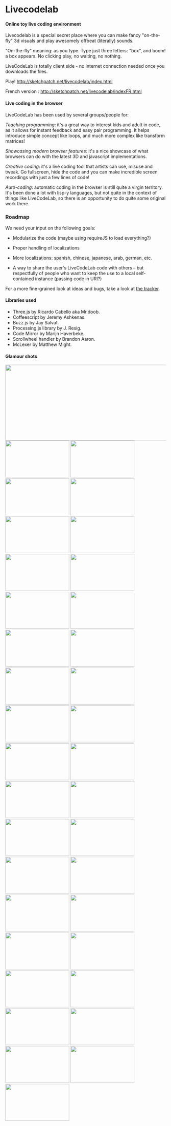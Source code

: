 Livecodelab
========

#### Online toy live coding environment ####

Livecodelab is a special secret place where you can make fancy "on-the-fly" 3d visuals and play awesomely offbeat (literally) sounds.

"On-the-fly" meaning: as you type. Type just three letters: "box", and boom! a box appears. No clicking play, no waiting, no nothing.

LiveCodeLab is totally client side - no internet connection needed once you downloads the files.

Play! http://sketchpatch.net/livecodelab/index.html

French version : http://sketchpatch.net/livecodelab/indexFR.html


#### Live coding in the browser ####

LiveCodeLab has been used by several groups/people for:

*Teaching programming*:
it's a great way to interest kids and adult in code, as it allows for instant feedback and easy pair programming. It helps introduce simple concept like loops, and much more complex like transform matrices!

*Showcasing modern browser features*:
it's a nice showcase of what browsers can do with the latest 3D and javascript implementations.

*Creative coding*:
it's a live coding tool that artists can use, misuse and tweak. Go fullscreen, hide the code and you can make incredible screen recordings with just a few lines of code!

*Auto-coding*:
automatic coding in the browser is still quite a virgin territory. It's been done a lot with lisp-y languages, but not quite in the context of things like LiveCodeLab, so there is an opportunity to do quite some original work there.


### Roadmap ###

We need your input on the following goals:

* Modularize the code (maybe using requireJS to load everything?)

* Proper handling of localizations

* More localizations: spanish, chinese, japanese, arab, german, etc.

* A way to share the user's LiveCodeLab code with others – but respectfully of people who want to keep the use to a local self-contained instance (passing code in URI?)

For a more fine-grained look at ideas and bugs, take a look at <a href="https://github.com/davidedc/livecodelab/issues">the tracker</a>.


#### Libraries used ###

 * Three.js by Ricardo Cabello aka Mr.doob.
 * Coffeescript by Jeremy Ashkenas.
 * Buzz.js by Jay Salvat.
 * Processing.js library by J. Resig.
 * Code Mirror by Marijn Haverbeke.
 * Scrollwheel handler by Brandon Aaron.
 * McLexer by Matthew Might.
 
#### Glamour shots ####

<img src="http://www.sketchpatch.net/labs/screenshots/thumbnails/LiveCodeLab-BannerForGithub.png" width="800" height="236">
<img src="http://www.sketchpatch.net/labs/screenshots/thumbnails/Thumb35.png" width="200" height="115">
<img src="http://www.sketchpatch.net/labs/screenshots/thumbnails/Thumb34.png" width="200" height="115">
<img src="http://www.sketchpatch.net/labs/screenshots/thumbnails/Thumb33.png" width="200" height="115">
<img src="http://www.sketchpatch.net/labs/screenshots/thumbnails/Thumb32.png" width="200" height="115">
<img src="http://www.sketchpatch.net/labs/screenshots/thumbnails/Thumb31.png" width="200" height="115">
<img src="http://www.sketchpatch.net/labs/screenshots/thumbnails/Thumb30.png" width="200" height="115">
<img src="http://www.sketchpatch.net/labs/screenshots/thumbnails/Thumb29.png" width="200" height="115">
<img src="http://www.sketchpatch.net/labs/screenshots/thumbnails/Thumb28.png" width="200" height="115">
<img src="http://www.sketchpatch.net/labs/screenshots/thumbnails/Thumb27.png" width="200" height="115">
<img src="http://www.sketchpatch.net/labs/screenshots/thumbnails/Thumb26.png" width="200" height="115">
<img src="http://www.sketchpatch.net/labs/screenshots/thumbnails/Thumb25.png" width="200" height="115">
<img src="http://www.sketchpatch.net/labs/screenshots/thumbnails/Thumb24.png" width="200" height="115">
<img src="http://www.sketchpatch.net/labs/screenshots/thumbnails/Thumb23.png" width="200" height="115">
<img src="http://www.sketchpatch.net/labs/screenshots/thumbnails/Thumb22.png" width="200" height="115">
<img src="http://www.sketchpatch.net/labs/screenshots/thumbnails/Thumb21.png" width="200" height="115">
<img src="http://www.sketchpatch.net/labs/screenshots/thumbnails/Thumb20.png" width="200" height="115">
<img src="http://www.sketchpatch.net/labs/screenshots/thumbnails/Thumb19.png" width="200" height="115">
<img src="http://www.sketchpatch.net/labs/screenshots/thumbnails/Thumb18.png" width="200" height="115">
<img src="http://www.sketchpatch.net/labs/screenshots/thumbnails/Thumb17.png" width="200" height="115">
<img src="http://www.sketchpatch.net/labs/screenshots/thumbnails/Thumb16.png" width="200" height="115">
<img src="http://www.sketchpatch.net/labs/screenshots/thumbnails/Thumb15.png" width="200" height="115">
<img src="http://www.sketchpatch.net/labs/screenshots/thumbnails/Thumb14.png" width="200" height="115">
<img src="http://www.sketchpatch.net/labs/screenshots/thumbnails/Thumb13.png" width="200" height="115">
<img src="http://www.sketchpatch.net/labs/screenshots/thumbnails/Thumb12.png" width="200" height="115">
<img src="http://www.sketchpatch.net/labs/screenshots/thumbnails/Thumb11.png" width="200" height="115">
<img src="http://www.sketchpatch.net/labs/screenshots/thumbnails/Thumb10.png" width="200" height="115">
<img src="http://www.sketchpatch.net/labs/screenshots/thumbnails/Thumb9.png" width="200" height="115">
<img src="http://www.sketchpatch.net/labs/screenshots/thumbnails/Thumb8.png" width="200" height="115">
<img src="http://www.sketchpatch.net/labs/screenshots/thumbnails/Thumb7.png" width="200" height="115">
<img src="http://www.sketchpatch.net/labs/screenshots/thumbnails/Thumb6.png" width="200" height="115">
<img src="http://www.sketchpatch.net/labs/screenshots/thumbnails/Thumb5.png" width="200" height="115">
<img src="http://www.sketchpatch.net/labs/screenshots/thumbnails/Thumb4.png" width="200" height="115">
<img src="http://www.sketchpatch.net/labs/screenshots/thumbnails/Thumb3.png" width="200" height="115">
<img src="http://www.sketchpatch.net/labs/screenshots/thumbnails/Thumb2.png" width="200" height="115">
<img src="http://www.sketchpatch.net/labs/screenshots/thumbnails/Thumb1.png" width="200" height="115">

